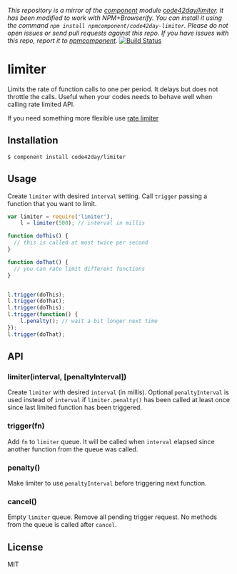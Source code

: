 *This repository is a mirror of the [component](http://component.io) module [code42day/limiter](http://github.com/code42day/limiter). It has been modified to work with NPM+Browserify. You can install it using the command `npm install npmcomponent/code42day-limiter`. Please do not open issues or send pull requests against this repo. If you have issues with this repo, report it to [npmcomponent](https://github.com/airportyh/npmcomponent).*
[![Build Status](https://img.shields.io/travis/code42day/limiter.svg)](http://travis-ci.org/code42day/limiter)

# limiter

  Limits the rate of function calls to one per period. It delays but does not throttle the calls.
  Useful when your codes needs to behave well when calling rate limited API.

  If you need something more flexible use [rate limiter](https://npmjs.org/package/limiter)

## Installation

    $ component install code42day/limiter


## Usage

Create `limiter` with desired `interval` setting. Call `trigger` passing a function that you want to
limit.

```javascript
var limiter = require('limiter'),
	l = limiter(500); // interval in millis

function doThis() {
  // this is called at most twice per second
}

function doThat() {
  // you can rate limit different functions
}


l.trigger(doThis);
l.trigger(doThat);
l.trigger(doThis);
l.trigger(function() {
	l.penalty(); // wait a bit longer next time
});
l.trigger(doThat);
```

## API

### limiter(interval, [penaltyInterval])

Create `limiter` with desired `interval` (in millis). Optional `penaltyInterval` is used instead of
`interval` if `limiter.penalty()` has been called at least once since last limited function has been
triggered.

### trigger(fn)

Add `fn` to `limiter` queue. It will be called when `interval` elapsed since another function from
the queue was called.

### penalty()

Make limiter to use `penaltyInterval` before triggering next function.

### cancel()

Empty `limiter` queue. Remove all pending trigger request. No methods from the queue is called after
`cancel`.

## License

  MIT

